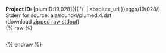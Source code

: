**Project ID:** [plumID:19.028]({{ '/' | absolute_url }}eggs/19/028/)  
Stderr for source:  ala/round4/plumed.4.dat   
(download [zipped raw stdout](plumed.4.dat.plumed.stdout.txt.zip))  
{% raw %}
<pre>
</pre>
{% endraw %}
